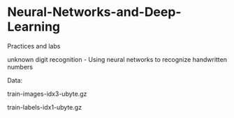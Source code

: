 # Neural-Networks-and-Deep-Learning
Practices and labs

unknown digit recognition - Using neural networks to recognize handwritten numbers

Data:

train-images-idx3-ubyte.gz

train-labels-idx1-ubyte.gz
